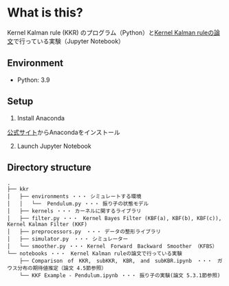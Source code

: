 # What is this?

Kernel Kalman rule (KKR) のプログラム（Python）と[Kernel Kalman ruleの論文](https://link.springer.com/content/pdf/10.1007/s10994-019-05816-z.pdf)で行っている実験（Jupyter Notebook）

## Environment

- Python: 3.9

## Setup

1. Install Anaconda

[公式サイト](https://www.anaconda.com/products/individual)からAnacondaをインストール

2. Launch Jupyter Notebook

## Directory structure

```
.
├── kkr
│   ├── environments ・・・ シミュレートする環境
│   │   └──  Pendulum.py ・・・ 振り子の状態モデル
│   ├── kernels ・・・ カーネルに関するライブラリ
│   ├── filter.py ・・・　Kernel Bayes Filter (KBF(a), KBF(b), KBF(c)), Kernel Kalman Filter (KKF)
│   ├── preprocessors.py　・・・ データの整形ライブラリ
│   ├── simulator.py　・・・ シミュレーター
│   └── smoother.py ・・・ Kernel　Forward　Backward　Smoother （KFBS）
└── notebooks ・・・　Kernel Kalman ruleの論文で行っている実験
    ├── Comparison　of　KKR,　subKKR,　KBR,　and　subKBR.ipynb　・・・　ガウス分布の期待値推定（論文 4.5節参照）
    └── KKF Example - Pendulum.ipynb ・・・ 振り子の実験(論文 5.3.1節参照)
```
